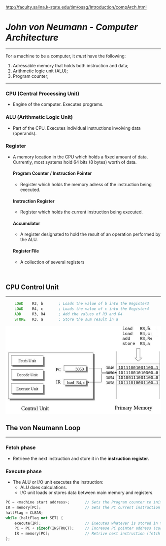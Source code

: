 http://faculty.salina.k-state.edu/tim/ossg/Introduction/compArch.html
# ***John von Neumann - Computer Architecture***
---
For a machine to be a computer, it *must* have the following:

1. Adressable memory that holds both instruction and data;
2. Arithmetic logic unit (ALU);
3. Program counter;

---

### **CPU (Central Processing Unit)**
- Engine of the computer. Executes programs.

### **ALU (Arithmetic Logic Unit)**
- Part of the CPU. Executes individual instructions involving data (operands).

### **Register**
- A memory location in the CPU which holds a fixed amount of data. Currently, most systems hold 64 bits (8 bytes) worth of data.

    #### **Program Counter / Instruction Pointer**
    - Register which holds the memory adress of the instruction being executed.

    #### **Instruction Register**
    - Register which holds the current instruction being executed.

    #### **Accumulator**
    - A register designated to hold the result of an operation performed by the ALU.

    #### **Register File**
    - A collection of several registers
<br/>  

## **CPU Control Unit**  
---
~~~asm
    LOAD    R3, b       ; Loads the value of b into the Register3
    LOAD    R4, c       ; Loads the value of c into the Register4
    ADD     R3, R4      ; Add the values of R3 and R4 
    STORE   R3, a       ; Store the sum result in a
~~~

![CPU Control Unit](assets/CPU_control_unit.jpg)
<br/>

## **The von Neumann Loop**  
---
### **Fetch phase**
- Retrieve the next instruction and store it in the **instruction register**.

### **Execute phase**
- The ALU or I/O unit executes the instruction:
    - ALU does calculations.
    - I/O unit loads or stores data between main memory and registers.

~~~c++
PC = <machine start address>;       // Sets the Program counter to initial address
IR = memory[PC];                    // Sets the PC current instruction into the Instruction Register 
haltFlag = CLEAR;                   
while (haltFlag not SET) {  
    execute(IR);                    // Executes whatever is stored in the IR
    PC = PC + sizeof(INSTRUCT);     // Increase PC pointer address (current address + instruction size)
    IR = memory[PC];                // Retrive next instruction (fetch phase)  
};  
~~~

